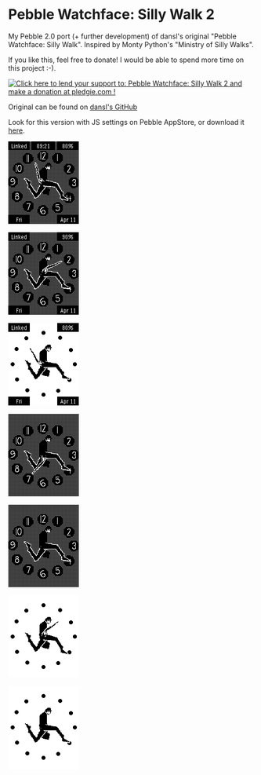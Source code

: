 Pebble Watchface: Silly Walk 2
=================

My Pebble 2.0 port (+ further development) of dansl's original "Pebble Watchface: Silly Walk". Inspired by Monty Python's "Ministry of Silly Walks".

If you like this, feel free to donate! I would be able to spend more time on this project :-).

<a href='https://pledgie.com/campaigns/24830'><img alt='Click here to lend your support to: Pebble Watchface: Silly Walk 2 and make a donation at pledgie.com !' src='https://pledgie.com/campaigns/24830.png?skin_name=chrome' border='0' ></a>

Original can be found on [dansl's GitHub](https://github.com/dansl/pebble-silly-walk)

Look for this version with JS settings on Pebble AppStore, or download it [here](/pebble_silly_walk_2_2.pbw).

![Rich + Seconds + Info + Digital](/reference7.png)

![Rich + Seconds + Info](/reference5.png)

![Light + Seconds + Info](/reference6.png)

![Rich + Seconds](/reference.png)

![Light + Seconds](/reference3.png)

![Rich](/reference2.png)

![Light](/reference4.png)
